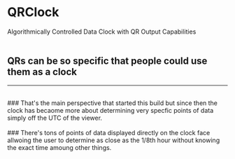 # QRClock
Algorithmically Controlled Data Clock with QR Output Capabilities
</br></br>
## QRs can be so specific that people could use them as a clock
<hr>
</br>
### That's the main perspective that started this build but since then the clock has becaome more about determining very specfic points of data simply off the UTC of the viewer.
</br></br>
### There's tons of points of data displayed directly on the clock face allwoing the user to determine as close as the 1/8th hour without knowing the exact time amoung other things.
